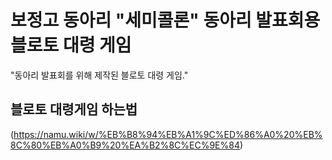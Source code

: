 # 보정고 동아리 "세미콜론" 동아리 발표회용 블로토 대령 게임

"동아리 발표회를 위해 제작된 블로토 대령 게임."

## 블로토 대령게임 하는법

(https://namu.wiki/w/%EB%B8%94%EB%A1%9C%ED%86%A0%20%EB%8C%80%EB%A0%B9%20%EA%B2%8C%EC%9E%84)

